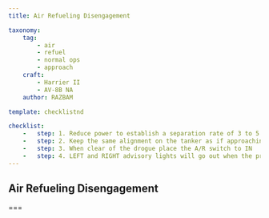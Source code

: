 ```yaml
---
title: Air Refueling Disengagement

taxonomy:
    tag:
        - air
        - refuel
        - normal ops
        - approach
    craft:
        - Harrier II
        - AV-8B NA
    author: RAZBAM

template: checklistnd

checklist:
    -   step: 1. Reduce power to establish a separation rate of 3 to 5 knots. 
    -   step: 2. Keep the same alignment on the tanker as if approaching. 
    -   step: 3. When clear of the drogue place the A/R switch to IN 
    -   step: 4. LEFT and RIGHT advisory lights will go out when the probe is fully retracted or if PRESS selected. 
---
```


## Air Refueling Disengagement

===



